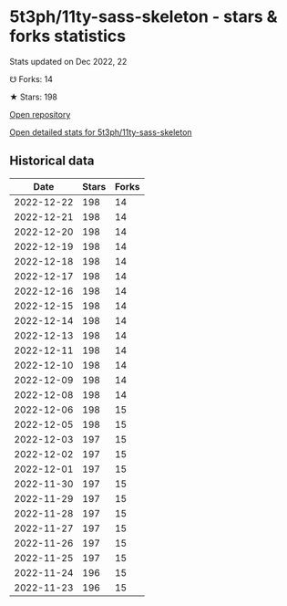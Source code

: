 # 5t3ph/11ty-sass-skeleton - stars & forks statistics

Stats updated on Dec 2022, 22

☋ Forks: 14

★ Stars: 198

[Open repository](https://github.com/5t3ph/11ty-sass-skeleton)

[Open detailed stats for 5t3ph/11ty-sass-skeleton](https://reviewgithub.com/rep/5t3ph/11ty-sass-skeleton)

## Historical data
| Date | Stars | Forks |
|------|-------|-------|
| 2022-12-22 | 198 | 14 | 
| 2022-12-21 | 198 | 14 | 
| 2022-12-20 | 198 | 14 | 
| 2022-12-19 | 198 | 14 | 
| 2022-12-18 | 198 | 14 | 
| 2022-12-17 | 198 | 14 | 
| 2022-12-16 | 198 | 14 | 
| 2022-12-15 | 198 | 14 | 
| 2022-12-14 | 198 | 14 | 
| 2022-12-13 | 198 | 14 | 
| 2022-12-11 | 198 | 14 | 
| 2022-12-10 | 198 | 14 | 
| 2022-12-09 | 198 | 14 | 
| 2022-12-08 | 198 | 14 | 
| 2022-12-06 | 198 | 15 | 
| 2022-12-05 | 198 | 15 | 
| 2022-12-03 | 197 | 15 | 
| 2022-12-02 | 197 | 15 | 
| 2022-12-01 | 197 | 15 | 
| 2022-11-30 | 197 | 15 | 
| 2022-11-29 | 197 | 15 | 
| 2022-11-28 | 197 | 15 | 
| 2022-11-27 | 197 | 15 | 
| 2022-11-26 | 197 | 15 | 
| 2022-11-25 | 197 | 15 | 
| 2022-11-24 | 196 | 15 | 
| 2022-11-23 | 196 | 15 | 

